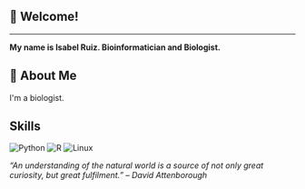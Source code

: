 ## 👋 Welcome!
---
**My name is Isabel Ruiz. Bioinformatician and Biologist.**

## 🧬 About Me

I'm a biologist. 

## Skills

![Python](https://img.shields.io/badge/Python-3776AB?logo=python&logoColor=white)
![R](https://img.shields.io/badge/R-276DC3?logo=r&logoColor=white)
![Linux](https://img.shields.io/badge/Linux-FCC624?logo=linux&logoColor=black)

_“An understanding of the natural world is a source of not only great curiosity, but great fulfilment.” – David Attenborough_
<!--
**iRuiz-Ruiz/iRuiz-Ruiz** is a ✨ _special_ ✨ repository because its `README.md` (this file) appears on your GitHub profile.

![Snakemake](https://img.shields.io/badge/Snakemake-1E90FF?logo=snakemake&logoColor=white)
![Nextflow](https://img.shields.io/badge/Nextflow-7B42BC?logo=nextflow&logoColor=white)
![Docker](https://img.shields.io/badge/Docker-2496ED?logo=docker&logoColor=white)
![Git](https://img.shields.io/badge/Git-F05032?logo=git&logoColor=white)

## 📂 Featured Projects

### 🔎 [Project Name]
> _A short one-liner about the project._

- 🔗 [GitHub Repo](link)
- 🧬 Tools used: Python, Biopython, Pandas, etc.
- 📄 [Read more](link to docs or paper)

### 🧠 [Project Name]
> _Explain the objective and relevance in bioinformatics._

- 🧪 Analyzed [type of data] using [methodology]
- 🚀 Scaled with Nextflow/Snakemake
- 🧾 Results contributed to [publication, thesis, etc.]

Here are some ideas to get you started:
- 📊 Statistical Modeling & Machine Learning
- 💻 Tool Development & Workflow Automation

- 🔭 I’m currently working on ...
- 🌱 I’m currently learning ...
- 👯 I’m looking to collaborate on ...
- 🤔 I’m looking for help with ...
- 💬 Ask me about ...
- 📫 How to reach me: ...
- 😄 Pronouns: ...
- ⚡ Fun fact: ...
-->



